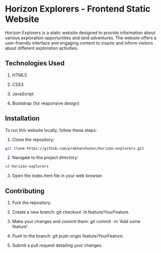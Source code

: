 
# Horizon Explorers - Frontend Static Website

Horizon Explorers is a static website designed to provide information about various exploration opportunities and land adventures. The website offers a user-friendly interface and engaging content to inspire and inform visitors about different exploration activities.






## Technologies Used


1. HTML5

2. CSS3

3. JavaScript

4. Bootstrap (for responsive design)


## Installation

To run this website locally, follow these steps:

1. Clone the repository:

```bash
git clone https://github.com/prabhanshunoc/horizon-explorers.git

```

2. Navigate to the project directory:
```bash
cd horizon-explorers

```

3. Open the index.html file in your web browser.



    
## Contributing

1. Fork the repository.

2. Create a new branch: git checkout -b feature/YourFeature.

3. Make your changes and commit them: git commit -m 'Add some feature'.

4. Push to the branch: git push origin feature/YourFeature.

5. Submit a pull request detailing your changes.

